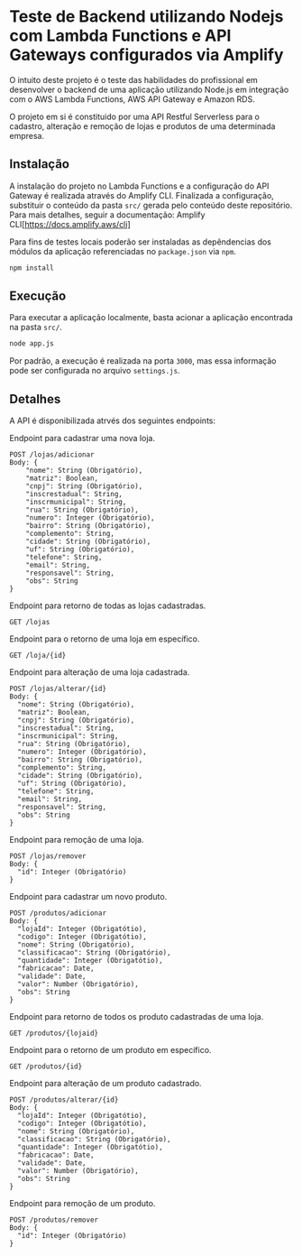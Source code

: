 # Teste de Backend utilizando Nodejs com Lambda Functions e API Gateways configurados via Amplify
O intuito deste projeto é o teste das habilidades do profissional em desenvolver o backend de uma aplicação utilizando Node.js em integração com o AWS Lambda Functions, AWS API Gateway e Amazon RDS.

O projeto em si é constituido por uma API Restful Serverless para o cadastro, alteração e remoção de lojas e produtos de uma determinada empresa.

## Instalação
A instalação do projeto no Lambda Functions e a configuração do API Gateway é realizada através do Amplify CLI.
Finalizada a configuração, substituir o conteúdo da pasta ```src/``` gerada pelo conteúdo deste repositório.
Para mais detalhes, seguir a documentação:
Amplify CLI[https://docs.amplify.aws/cli]

Para fins de testes locais poderão ser instaladas as depêndencias dos módulos da aplicação referenciadas no ```package.json``` via ```npm```.

```bash
npm install
```

## Execução
Para executar a aplicação localmente, basta acionar a aplicação encontrada na pasta ```src/```.

```bash
node app.js
```

Por padrão, a execução é realizada na porta ```3000```, mas essa informação pode ser configurada no arquivo ```settings.js```.

## Detalhes
A API é disponibilizada atrvés dos seguintes endpoints:

Endpoint para cadastrar uma nova loja.
```
POST /lojas/adicionar 
Body: {
    "nome": String (Obrigatório),
    "matriz": Boolean,
    "cnpj": String (Obrigatório),
    "inscrestadual": String,
    "inscrmunicipal": String,
    "rua": String (Obrigatório),
    "numero": Integer (Obrigatório),
    "bairro": String (Obrigatório),
    "complemento": String,
    "cidade": String (Obrigatório),
    "uf": String (Obrigatório),
    "telefone": String,
    "email": String,
    "responsavel": String,
    "obs": String
}
```

Endpoint para retorno de todas as lojas cadastradas.
```
GET /lojas
```

Endpoint para o retorno de uma loja em específico.
```
GET /loja/{id}
```

Endpoint para alteração de uma loja cadastrada.
```
POST /lojas/alterar/{id}
Body: {
  "nome": String (Obrigatório),
  "matriz": Boolean,
  "cnpj": String (Obrigatório),
  "inscrestadual": String,
  "inscrmunicipal": String,
  "rua": String (Obrigatório),
  "numero": Integer (Obrigatório),
  "bairro": String (Obrigatório),
  "complemento": String,
  "cidade": String (Obrigatório),
  "uf": String (Obrigatório),
  "telefone": String,
  "email": String,
  "responsavel": String,
  "obs": String
}
```

Endpoint para remoção de uma loja.
```
POST /lojas/remover
Body: {
  "id": Integer (Obrigatório)
}
```

Endpoint para cadastrar um novo produto.
```
POST /produtos/adicionar 
Body: {
  "lojaId": Integer (Obrigatótio),
  "codigo": Integer (Obrigatótio),
  "nome": String (Obrigatório),
  "classificacao": String (Obrigatório),
  "quantidade": Integer (Obrigatótio),
  "fabricacao": Date,
  "validade": Date,
  "valor": Number (Obrigatório),
  "obs": String
}
```

Endpoint para retorno de todos os produto cadastradas de uma loja.
```
GET /produtos/{lojaid}
```

Endpoint para o retorno de um produto em específico.
```
GET /produtos/{id}
```

Endpoint para alteração de um produto cadastrado.
```
POST /produtos/alterar/{id}
Body: {
  "lojaId": Integer (Obrigatótio),
  "codigo": Integer (Obrigatótio),
  "nome": String (Obrigatório),
  "classificacao": String (Obrigatório),
  "quantidade": Integer (Obrigatótio),
  "fabricacao": Date,
  "validade": Date,
  "valor": Number (Obrigatório),
  "obs": String
}
```

Endpoint para remoção de um produto.
```
POST /produtos/remover
Body: {
  "id": Integer (Obrigatório)
}
```
